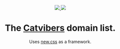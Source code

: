 <div align="center">
  <a href="//github.com/Catvibers/catvibers.github.io/deployments">
    <img src="//img.shields.io/github/deployments/catvibers/catvibers.me/github-pages?logo=github&style=for-the-badge">
  </a>
  <a href="//github.com/Catvibers/catvibers.github.io/blob/main/LICENSE">
    <img src="//img.shields.io/github/license/catvibers/catvibers.github.io?color=success&logo=creative%20commons&style=for-the-badge">
  </a><br>
  <h1>The <a href="//catvibers.me/">Catvibers</a> domain list.</h1>
    <p>Uses <a href="//newcss.net/">new.css</a> as a framework.</p>
</div>

